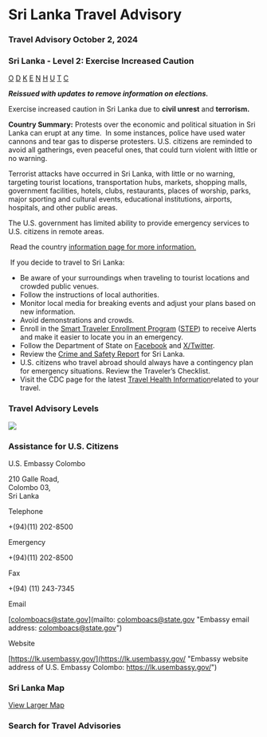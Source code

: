 # Sri Lanka Travel Advisory

### Travel Advisory October 2, 2024

### Sri Lanka - Level 2: Exercise Increased Caution

[O](javascript:void(0); "Tool Tip: Other")
[D](javascript:void(0); "Tool Tip: Wrongful Detention")
[K](javascript:void(0); "Tool Tip: Kidnap and Hostage")
[E](javascript:void(0); "Tool Tip: Event")
[N](javascript:void(0); "Tool Tip: Disaster")
[H](javascript:void(0); "Tool Tip: Health")
[U](javascript:void(0); "Tool Tip: Civil Unrest")
[T](javascript:void(0); "Tool Tip: Terrorism")
[C](javascript:void(0); "Tool Tip: Crimes")

***Reissued with updates to remove information on elections.***

Exercise increased caution in Sri Lanka due to **civil unrest** and **terrorism.**

**Country Summary:** Protests over the economic and political situation in Sri Lanka can erupt at any time.  In some instances, police have used water cannons and tear gas to disperse protesters. U.S. citizens are reminded to avoid all gatherings, even peaceful ones, that could turn violent with little or no warning.

Terrorist attacks have occurred in Sri Lanka, with little or no warning, targeting tourist locations, transportation hubs, markets, shopping malls, government facilities, hotels, clubs, restaurants, places of worship, parks, major sporting and cultural events, educational institutions, airports, hospitals, and other public areas.

The U.S. government has limited ability to provide emergency services to U.S. citizens in remote areas.

 Read the country [information page for more information.](https://travel.state.gov/content/travel/en/international-travel/International-Travel-Country-Information-Pages/SriLanka.html)

 If you decide to travel to Sri Lanka:

* Be aware of your surroundings when traveling to tourist locations and crowded public venues.
* Follow the instructions of local authorities.
* Monitor local media for breaking events and adjust your plans based on new information.
* Avoid demonstrations and crowds.
* Enroll in the [Smart Traveler Enrollment Program](https://step.state.gov/step/) ([STEP](https://step.state.gov/step/)) to receive Alerts and make it easier to locate you in an emergency.
* Follow the Department of State on [Facebook](https://www.facebook.com/travelgov/) and [X/Twitter](https://twitter.com/TravelGov).
* Review the [Crime and Safety Report](https://www.osac.gov/Country/SriLanka/Detail) for Sri Lanka.
* U.S. citizens who travel abroad should always have a contingency plan for emergency situations. Review the Traveler’s Checklist.
* Visit the CDC page for the latest [Travel Health Information](https://wwwnc.cdc.gov/travel)related to your travel.

### Travel Advisory Levels

[![](/content/dam/NEWTravelAssets/images/travel-levelv1.svg)](/content/travel/en/international-travel/before-you-go/about-our-new-products.html "Travel Advisory Levels")

### Assistance for U.S. Citizens

U.S. Embassy Colombo

210 Galle Road,  
Colombo 03,  
Sri Lanka

Telephone

+(94)(11) 202-8500

Emergency

+(94)(11) 202-8500

Fax

+(94) (11) 243-7345

Email

[colomboacs@state.gov](mailto: colomboacs@state.gov "Embassy email address: colomboacs@state.gov")

Website

[https://lk.usembassy.gov/](https://lk.usembassy.gov/ "Embassy website address of U.S. Embassy Colombo: https://lk.usembassy.gov/")

### Sri Lanka Map

[View Larger Map](https://travelmaps.state.gov/TSGMap/?extent=75.139701857,5.072981572,85.778246465,10.599363834 "Map of Sri Lanka")



### Search for Travel Advisories